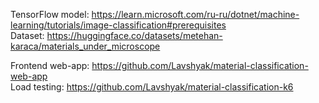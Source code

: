 TensorFlow model: https://learn.microsoft.com/ru-ru/dotnet/machine-learning/tutorials/image-classification#prerequisites \
Dataset: https://huggingface.co/datasets/metehan-karaca/materials_under_microscope

Frontend web-app: https://github.com/Lavshyak/material-classification-web-app \
Load testing: https://github.com/Lavshyak/material-classification-k6
